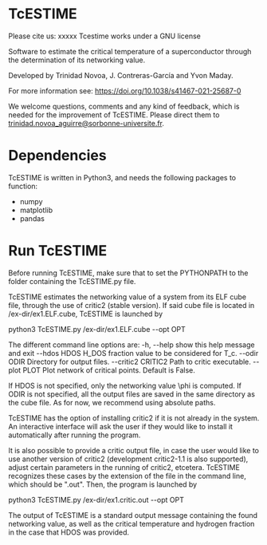 
# TcESTIME
Please cite us: xxxxx
Tcestime works under a GNU license

Software to estimate the critical temperature of a superconductor
through the determination of its networking value.

Developed by Trinidad Novoa, J. Contreras-García and Yvon Maday.

For more information see: https://doi.org/10.1038/s41467-021-25687-0

We welcome questions, comments and any kind of feedback, which is 
needed for the improvement of TcESTIME. Please direct them to 
trinidad.novoa_aguirre@sorbonne-universite.fr.

#  Dependencies 

TcESTIME is written in Python3, and needs the following packages to
function:

* numpy
* matplotlib
* pandas



#  Run TcESTIME  

Before running TcESTIME, make sure that to set the PYTHONPATH to the folder containing the TcESTIME.py file.

TcESTIME estimates the networking value of a system from its ELF cube
file, through the use of critic2 (stable version). If said cube file 
is located in /ex-dir/ex1.ELF.cube, TcESTIME is 
launched by

python3 TcESTIME.py /ex-dir/ex1.ELF.cube --opt OPT

The different command line options are:
  -h, --help         show this help message and exit
  --hdos HDOS        H_DOS fraction value to be considered for T_c.
  --odir ODIR        Directory for output files.
  --critic2 CRITIC2  Path to critic executable.
  --plot PLOT        Plot network of critical points. Default is False.


If HDOS is not specified, only the networking value \phi is computed.
If ODIR is not specified, all the output files are saved in the same 
directory as the cube file. As for now, we recommend using absolute 
paths. 

TcESTIME has the option of installing critic2 if it is not already in
the system. An interactive interface will ask the user if they would
like to install it automatically after running the program.

It is also possible to provide a critic output file, in case the user 
would like to use another version of critic2 (development critic2-1.1 
is also supported), adjust certain parameters in the running of critic2,
etcetera. TcESTIME recognizes these cases by the extension of the file
in the command line, which should be ".out". Then, the program is 
launched by

python3 TcESTIME.py /ex-dir/ex1.critic.out --opt OPT

The output of TcESTIME is a standard output message containing the found
networking value, as well as the critical temperature and hydrogen 
fraction in the case that HDOS was provided. 
